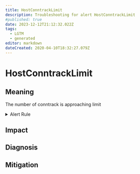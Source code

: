 ```yaml
---
title: HostConntrackLimit
description: Troubleshooting for alert HostConntrackLimit
#published: true
date: 2023-12-12T21:12:32.022Z
tags: 
  - LGTM
  - generated
editor: markdown
dateCreated: 2020-04-10T18:32:27.079Z
---
```


# HostConntrackLimit

## Meaning
[//]: # "Short paragraph that explains what the alert means"
The number of conntrack is approaching limit

<details>
  <summary>Alert Rule</summary>

{{% rule "host-and-hardware/node-exporter.yml" "HostConntrackLimit" %}}

{{% comment %}}

```yaml
alert: HostConntrackLimit
expr: (node_nf_conntrack_entries / node_nf_conntrack_entries_limit > 0.8) * on(instance) group_left (nodename) node_uname_info{nodename=~".+"}
for: 5m
labels:
    severity: warning
annotations:
    summary: Host conntrack limit (instance {{ $labels.instance }})
    description: |-
        The number of conntrack is approaching limit
          VALUE = {{ $value }}
          LABELS = {{ $labels }}
    runbook: https://github.com/srerun/prometheus-alerts/blob/main/content/runbooks/node-exporter/HostConntrackLimit.md

```

{{% /comment %}}

</details>


## Impact
[//]: # "What could / will happen if the alert is not addressed"



## Diagnosis
[//]: # "Steps to take to identify the cause of the problem"



## Mitigation
[//]: # "The steps necessary to resolve the alert"

